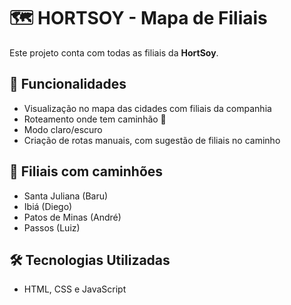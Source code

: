 # 🗺️ HORTSOY - Mapa de Filiais

Este projeto conta com todas as filiais da **HortSoy**.

## 📌 Funcionalidades

- Visualização no mapa das cidades com filiais da companhia 
- Roteamento onde tem caminhão 🚛 
- Modo claro/escuro
- Criação de rotas manuais, com sugestão de filiais no caminho

## 🚚 Filiais com caminhões

- Santa Juliana (Baru)
- Ibiá (Diego)
- Patos de Minas (André)
- Passos (Luiz)

## 🛠️ Tecnologias Utilizadas

- HTML, CSS e JavaScript

